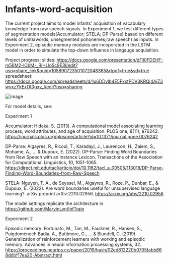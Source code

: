 # Infants-word-acquisition
The current project aims to model infants' acquisition of vacabulary knowledge from raw speech signals. 
In Experiment 1, we test different types of segmentation models(Accumulator; STELA; DP-Parse) based on different levels of units(words; unsegmented pohonemes;raw speech) as inputs. 
In Experiment 2, episodic memory modules are incoporated in the LSTM model in order to simulate the top-down influence in langauge acquisition.  

Project progress:
slides: https://docs.google.com/presentation/d/1I0FDEHF-m56M2-lObM-_RlHLlo5c9E3l/edit?usp=share_link&ouid=105890723501072048365&rtpof=true&sd=true
spreadsheet: https://docs.google.com/spreadsheets/d/1u6DDvlb4E5FxxtPDV3KRQj4AjZ3wvxzYkExOt0gxv_I/edit?usp=sharing

![image](https://user-images.githubusercontent.com/84009338/220105295-c06dca1c-1db4-4ff6-a1ef-4f68fb9414d7.png)

For model details, see:

Experiment 1

Accumulator: 
Hidaka, S. (2013). A computational model associating learning process, word attributes, and age of acquisition. PLOS one, 8(11), e76242. https://journals.plos.org/plosone/article?id=10.1371/journal.pone.0076242

DP-Parse:
Algayres, R., Ricoul, T., Karadayi, J., Laurençon, H., Zaiem, S., Mohame, A., ... & Dupoux, E. (2022). DP-Parse: Finding Word Boundaries from Raw Speech with an Instance Lexicon. Transactions of the Association for Computational Linguistics, 10, 1051-1065. https://direct.mit.edu/tacl/article/doi/10.1162/tacl_a_00505/113018/DP-Parse-Finding-Word-Boundaries-from-Raw-Speech

STELA:
Nguyen, T. A., de Seyssel, M., Algayres, R., Roze, P., Dunbar, E., & Dupoux, E. (2022). Are word boundaries useful for unsupervised language learning?. arXiv preprint arXiv:2210.02956. https://arxiv.org/abs/2210.02956

The model settings replicate the architecture in https://github.com/MarvinLvn/InfTrain


Experiment 2

Episodic memory: 
Fortunato, M., Tan, M., Faulkner, R., Hansen, S., Puigdomènech Badia, A., Buttimore, G., ... & Blundell, C. (2019). Generalization of reinforcement learners with working and episodic memory. Advances in neural information processing systems, 32. https://proceedings.neurips.cc/paper/2019/hash/02ed812220b0705fabb868ddbf17ea20-Abstract.html
